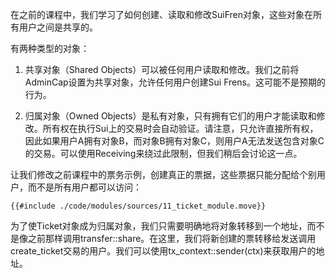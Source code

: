 在之前的课程中，我们学习了如何创建、读取和修改SuiFren对象，这些对象在所有用户之间是共享的。

有两种类型的对象：

1. 共享对象（Shared Objects）可以被任何用户读取和修改。我们之前将AdminCap设置为共享对象，允许任何用户创建Sui Frens。这可能不是预期的行为。
   
2. 归属对象（Owned Objects）是私有对象，只有拥有它们的用户才能读取和修改。所有权在执行Sui上的交易时会自动验证。请注意，只允许直接所有权，因此如果用户A拥有对象B，而对象B拥有对象C，则用户A无法发送包含对象C的交易。可以使用Receiving<T>来绕过此限制，但我们稍后会讨论这一点。

让我们修改之前课程中的票务示例，创建真正的票据，这些票据只能分配给个别用户，而不是所有用户都可以访问：


````move
{{#include ./code/modules/sources/11_ticket_module.move}}
````
为了使Ticket对象成为归属对象，我们只需要明确地将对象转移到一个地址，而不是像之前那样调用transfer::share。在这里，我们将新创建的票转移给发送调用create_ticket交易的用户。我们可以使用tx_context::sender(ctx)来获取用户的地址。